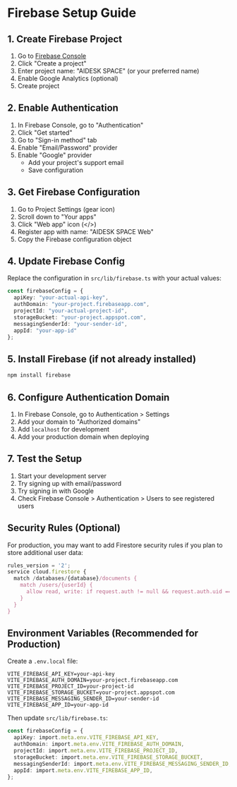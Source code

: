 # Firebase Setup Guide

## 1. Create Firebase Project

1. Go to [Firebase Console](https://console.firebase.google.com/)
2. Click "Create a project"
3. Enter project name: "AIDESK SPACE" (or your preferred name)
4. Enable Google Analytics (optional)
5. Create project

## 2. Enable Authentication

1. In Firebase Console, go to "Authentication"
2. Click "Get started"
3. Go to "Sign-in method" tab
4. Enable "Email/Password" provider
5. Enable "Google" provider
   - Add your project's support email
   - Save configuration

## 3. Get Firebase Configuration

1. Go to Project Settings (gear icon)
2. Scroll down to "Your apps"
3. Click "Web app" icon (</>)
4. Register app with name: "AIDESK SPACE Web"
5. Copy the Firebase configuration object

## 4. Update Firebase Config

Replace the configuration in `src/lib/firebase.ts` with your actual values:

```typescript
const firebaseConfig = {
  apiKey: "your-actual-api-key",
  authDomain: "your-project.firebaseapp.com",
  projectId: "your-actual-project-id",
  storageBucket: "your-project.appspot.com",
  messagingSenderId: "your-sender-id",
  appId: "your-app-id"
};
```

## 5. Install Firebase (if not already installed)

```bash
npm install firebase
```

## 6. Configure Authentication Domain

1. In Firebase Console, go to Authentication > Settings
2. Add your domain to "Authorized domains"
3. Add `localhost` for development
4. Add your production domain when deploying

## 7. Test the Setup

1. Start your development server
2. Try signing up with email/password
3. Try signing in with Google
4. Check Firebase Console > Authentication > Users to see registered users

## Security Rules (Optional)

For production, you may want to add Firestore security rules if you plan to store additional user data:

```javascript
rules_version = '2';
service cloud.firestore {
  match /databases/{database}/documents {
    match /users/{userId} {
      allow read, write: if request.auth != null && request.auth.uid == userId;
    }
  }
}
```

## Environment Variables (Recommended for Production)

Create a `.env.local` file:

```env
VITE_FIREBASE_API_KEY=your-api-key
VITE_FIREBASE_AUTH_DOMAIN=your-project.firebaseapp.com
VITE_FIREBASE_PROJECT_ID=your-project-id
VITE_FIREBASE_STORAGE_BUCKET=your-project.appspot.com
VITE_FIREBASE_MESSAGING_SENDER_ID=your-sender-id
VITE_FIREBASE_APP_ID=your-app-id
```

Then update `src/lib/firebase.ts`:

```typescript
const firebaseConfig = {
  apiKey: import.meta.env.VITE_FIREBASE_API_KEY,
  authDomain: import.meta.env.VITE_FIREBASE_AUTH_DOMAIN,
  projectId: import.meta.env.VITE_FIREBASE_PROJECT_ID,
  storageBucket: import.meta.env.VITE_FIREBASE_STORAGE_BUCKET,
  messagingSenderId: import.meta.env.VITE_FIREBASE_MESSAGING_SENDER_ID,
  appId: import.meta.env.VITE_FIREBASE_APP_ID,
};
```
